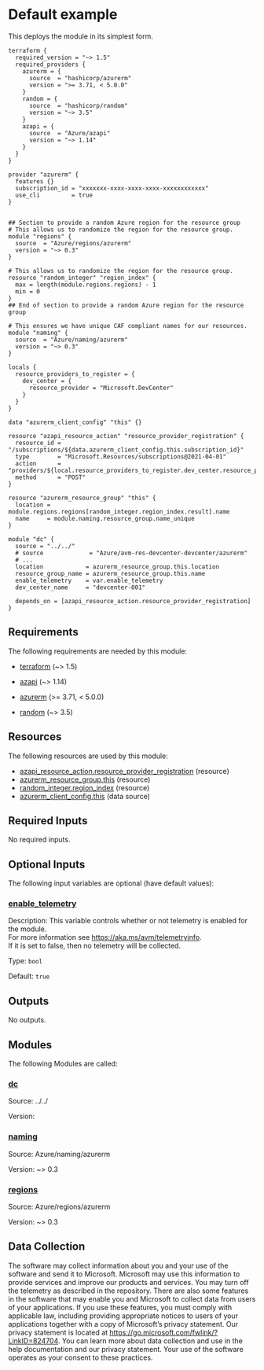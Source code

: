 <!-- BEGIN_TF_DOCS -->
# Default example

This deploys the module in its simplest form.

```hcl
terraform {
  required_version = "~> 1.5"
  required_providers {
    azurerm = {
      source  = "hashicorp/azurerm"
      version = ">= 3.71, < 5.0.0"
    }
    random = {
      source  = "hashicorp/random"
      version = "~> 3.5"
    }
    azapi = {
      source  = "Azure/azapi"
      version = "~> 1.14"
    }
  }
}

provider "azurerm" {
  features {}
  subscription_id = "xxxxxxx-xxxx-xxxx-xxxx-xxxxxxxxxxxx"
  use_cli         = true
}


## Section to provide a random Azure region for the resource group
# This allows us to randomize the region for the resource group.
module "regions" {
  source  = "Azure/regions/azurerm"
  version = "~> 0.3"
}

# This allows us to randomize the region for the resource group.
resource "random_integer" "region_index" {
  max = length(module.regions.regions) - 1
  min = 0
}
## End of section to provide a random Azure region for the resource group

# This ensures we have unique CAF compliant names for our resources.
module "naming" {
  source  = "Azure/naming/azurerm"
  version = "~> 0.3"
}

locals {
  resource_providers_to_register = {
    dev_center = {
      resource_provider = "Microsoft.DevCenter"
    }
  }
}

data "azurerm_client_config" "this" {}

resource "azapi_resource_action" "resource_provider_registration" {
  resource_id = "/subscriptions/${data.azurerm_client_config.this.subscription_id}"
  type        = "Microsoft.Resources/subscriptions@2021-04-01"
  action      = "providers/${local.resource_providers_to_register.dev_center.resource_provider}/register"
  method      = "POST"
}

resource "azurerm_resource_group" "this" {
  location = module.regions.regions[random_integer.region_index.result].name
  name     = module.naming.resource_group.name_unique
}

module "dc" {
  source = "../../"
  # source             = "Azure/avm-res-devcenter-devcenter/azurerm"
  # ...
  location            = azurerm_resource_group.this.location
  resource_group_name = azurerm_resource_group.this.name
  enable_telemetry    = var.enable_telemetry
  dev_center_name     = "devcenter-001"

  depends_on = [azapi_resource_action.resource_provider_registration]
}
```

<!-- markdownlint-disable MD033 -->
## Requirements

The following requirements are needed by this module:

- <a name="requirement_terraform"></a> [terraform](#requirement\_terraform) (~> 1.5)

- <a name="requirement_azapi"></a> [azapi](#requirement\_azapi) (~> 1.14)

- <a name="requirement_azurerm"></a> [azurerm](#requirement\_azurerm) (>= 3.71, < 5.0.0)

- <a name="requirement_random"></a> [random](#requirement\_random) (~> 3.5)

## Resources

The following resources are used by this module:

- [azapi_resource_action.resource_provider_registration](https://registry.terraform.io/providers/Azure/azapi/latest/docs/resources/resource_action) (resource)
- [azurerm_resource_group.this](https://registry.terraform.io/providers/hashicorp/azurerm/latest/docs/resources/resource_group) (resource)
- [random_integer.region_index](https://registry.terraform.io/providers/hashicorp/random/latest/docs/resources/integer) (resource)
- [azurerm_client_config.this](https://registry.terraform.io/providers/hashicorp/azurerm/latest/docs/data-sources/client_config) (data source)

<!-- markdownlint-disable MD013 -->
## Required Inputs

No required inputs.

## Optional Inputs

The following input variables are optional (have default values):

### <a name="input_enable_telemetry"></a> [enable\_telemetry](#input\_enable\_telemetry)

Description: This variable controls whether or not telemetry is enabled for the module.  
For more information see <https://aka.ms/avm/telemetryinfo>.  
If it is set to false, then no telemetry will be collected.

Type: `bool`

Default: `true`

## Outputs

No outputs.

## Modules

The following Modules are called:

### <a name="module_dc"></a> [dc](#module\_dc)

Source: ../../

Version:

### <a name="module_naming"></a> [naming](#module\_naming)

Source: Azure/naming/azurerm

Version: ~> 0.3

### <a name="module_regions"></a> [regions](#module\_regions)

Source: Azure/regions/azurerm

Version: ~> 0.3

<!-- markdownlint-disable-next-line MD041 -->
## Data Collection

The software may collect information about you and your use of the software and send it to Microsoft. Microsoft may use this information to provide services and improve our products and services. You may turn off the telemetry as described in the repository. There are also some features in the software that may enable you and Microsoft to collect data from users of your applications. If you use these features, you must comply with applicable law, including providing appropriate notices to users of your applications together with a copy of Microsoft’s privacy statement. Our privacy statement is located at <https://go.microsoft.com/fwlink/?LinkID=824704>. You can learn more about data collection and use in the help documentation and our privacy statement. Your use of the software operates as your consent to these practices.
<!-- END_TF_DOCS -->